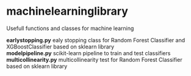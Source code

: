 # machinelearninglibrary
Usefull functions and classes for machine learning

**earlystopping.py** ealy stopping class for Random Forest Classifier and XGBoostClassifier based on sklearn library <br>
**modelpipeline.py** scikit-learn pipeline to train and test classifiers <br>
**multicollinearity.py** multicollinearity test for Random Forest Classifier based on sklearn library
